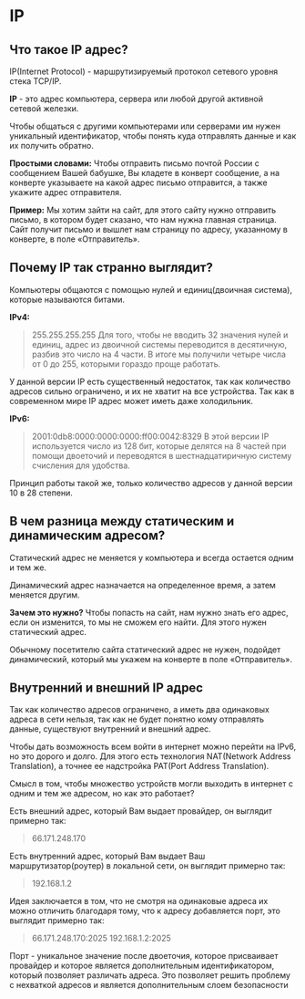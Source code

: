 # IP

## Что такое IP адрес?
IP(Internet Protocol) - маршрутизируемый протокол сетевого уровня стека TCP/IP.

**IP** - это адрес компьютера, сервера или любой другой активной сетевой железки.

Чтобы общаться с другими компьютерами или серверами им нужен уникальный идентификатор, чтобы понять куда отправлять данные и как их получить обратно.

**Простыми словами:** Чтобы отправить письмо почтой России с сообщением Вашей бабушке, Вы кладете в конверт сообщение, а на конверте указываете на какой адрес письмо отправится, а также укажите адрес отправителя.

**Пример:** Мы хотим зайти на сайт, для этого сайту нужно отправить письмо, в котором будет сказано, что нам нужна главная страница. Сайт получит письмо и вышлет нам страницу по адресу, указанному в конверте, в поле «Отправитель».

## Почему IP так странно выглядит?
Компьютеры общаются с помощью нулей и единиц(двоичная система), которые называются битами.

**IPv4:**
>255.255.255.255
Для того, чтобы не вводить 32 значения нулей и единиц, адрес из двоичной системы переводится в десятичную, разбив это число на 4 части. В итоге мы получили четыре числа от 0 до 255, которыми гораздо проще работать.

У данной версии IP есть существенный недостаток, так как количество адресов сильно ограничено, и их не хватит на все устройства. Так как в современном мире IP адрес может иметь даже холодильник.

**IPv6:**
>2001:0db8:0000:0000:0000:ff00:0042:8329
В этой версии IP используется число из 128 бит, которые делятся на 8 частей при помощи двоеточий и переводятся в шестнадцатиричную систему счисления для удобства.

Принцип работы такой же, только количество адресов у данной версии 10 в 28 степени.

## В чем разница между статическим и динамическим адресом?
Статический адрес не меняется у компьютера и всегда остается одним и тем же.

Динамический адрес назначается на определенное время, а затем меняется другим.

**Зачем это нужно?**
Чтобы попасть на сайт, нам нужно знать его адрес, если он изменится, то мы не сможем его найти. Для этого нужен статический адрес.

Обычному посетителю сайта статический адрес не нужен, подойдет динамический, который мы укажем на конверте в поле «Отправитель».

## Внутренний и внешний IP адрес
Так как количество адресов ограничено, а иметь два одинаковых адреса в сети нельзя, так как не будет понятно кому отправлять данные, существуют внутренний и внешний адрес.

Чтобы дать возможность всем войти в интернет можно перейти на IPv6, но это дорого и долго.
Для этого есть технология NAT(Network Address Translation), а точнее ее надстройка PAT(Port Address Translation).

Смысл в том, чтобы множество устройств могли выходить в интернет с одним и тем же адресом, но как это работает?

Есть внешний адрес, который Вам выдает провайдер, он выглядит примерно так:
>66.171.248.170

Есть внутренний адрес, который Вам выдает Ваш маршрутизатор(роутер) в локальной сети, он выглядит примерно так:
>192.168.1.2

Идея заключается в том, что не смотря на одинаковые адреса их можно отличить благодаря тому, что к адресу добавляется порт, это выглядит примерно так:
>66.171.248.170:2025
>192.168.1.2:2025

Порт - уникальное значение после двоеточия, которое присваивает провайдер и которое является дополнительным идентификатором, который позволяет различать адреса. Это позволяет решить проблему с нехваткой адресов и является дополнительным слоем безопасности

